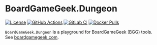 # BoardGameGeek.Dungeon

[![License](https://img.shields.io/badge/license-MIT-blue.svg?label=License&logo=github)](LICENSE)
[![GitHub Actions](https://img.shields.io/github/workflow/status/gitfool/BoardGameGeek.Dungeon/ci/main?label=GitHub%20Actions&logo=github)](https://github.com/gitfool/BoardGameGeek.Dungeon/actions)
[![GitLab CI](https://img.shields.io/gitlab/pipeline/gitfool/BoardGameGeek.Dungeon/main?label=GitLab%20CI&logo=gitlab)](https://gitlab.com/gitfool/BoardGameGeek.Dungeon/pipelines)
[![Docker Pulls](https://img.shields.io/docker/pulls/dockfool/boardgamegeek-dungeon.svg?label=Docker&logo=docker)](https://hub.docker.com/r/dockfool/boardgamegeek-dungeon/tags)

`BoardGameGeek.Dungeon` is a playground for BoardGameGeek (BGG) tools. See [boardgamegeek.com](https://boardgamegeek.com).
